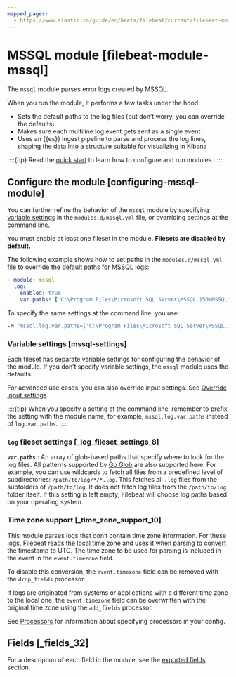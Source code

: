 ```yaml
---
mapped_pages:
  - https://www.elastic.co/guide/en/beats/filebeat/current/filebeat-module-mssql.html
---
```


# MSSQL module [filebeat-module-mssql]

The `mssql` module parses error logs created by MSSQL.

When you run the module, it performs a few tasks under the hood:

* Sets the default paths to the log files (but don’t worry, you can override the defaults)
* Makes sure each multiline log event gets sent as a single event
* Uses an {{es}} ingest pipeline to parse and process the log lines, shaping the data into a structure suitable for visualizing in Kibana

::::{tip}
Read the [quick start](/reference/filebeat/filebeat-installation-configuration.md) to learn how to configure and run modules.
::::



## Configure the module [configuring-mssql-module]

You can further refine the behavior of the `mssql` module by specifying [variable settings](#mssql-settings) in the `modules.d/mssql.yml` file, or overriding settings at the command line.

You must enable at least one fileset in the module. **Filesets are disabled by default.**

The following example shows how to set paths in the `modules.d/mssql.yml` file to override the default paths for MSSQL logs:

```yaml
- module: mssql
  log:
    enabled: true
    var.paths: ['C:\Program Files\Microsoft SQL Server\MSSQL.150\MSSQL\LOG\ERRORLOG*']
```

To specify the same settings at the command line, you use:

```sh
-M "mssql.log.var.paths=['C:\Program Files\Microsoft SQL Server\MSSQL.150\MSSQL\LOG\ERRORLOG*']"
```


### Variable settings [mssql-settings]

Each fileset has separate variable settings for configuring the behavior of the module. If you don’t specify variable settings, the `mssql` module uses the defaults.

For advanced use cases, you can also override input settings. See [Override input settings](/reference/filebeat/advanced-settings.md).

::::{tip}
When you specify a setting at the command line, remember to prefix the setting with the module name, for example, `mssql.log.var.paths` instead of `log.var.paths`.
::::



### `log` fileset settings [_log_fileset_settings_8]

**`var.paths`**
:   An array of glob-based paths that specify where to look for the log files. All patterns supported by [Go Glob](https://golang.org/pkg/path/filepath/#Glob) are also supported here. For example, you can use wildcards to fetch all files from a predefined level of subdirectories: `/path/to/log/*/*.log`. This fetches all `.log` files from the subfolders of `/path/to/log`. It does not fetch log files from the `/path/to/log` folder itself. If this setting is left empty, Filebeat will choose log paths based on your operating system.


### Time zone support [_time_zone_support_10]

This module parses logs that don’t contain time zone information. For these logs, Filebeat reads the local time zone and uses it when parsing to convert the timestamp to UTC. The time zone to be used for parsing is included in the event in the `event.timezone` field.

To disable this conversion, the `event.timezone` field can be removed with the `drop_fields` processor.

If logs are originated from systems or applications with a different time zone to the local one, the `event.timezone` field can be overwritten with the original time zone using the `add_fields` processor.

See [Processors](/reference/filebeat/filtering-enhancing-data.md) for information about specifying processors in your config.


## Fields [_fields_32]

For a description of each field in the module, see the [exported fields](/reference/filebeat/exported-fields-mssql.md) section.
